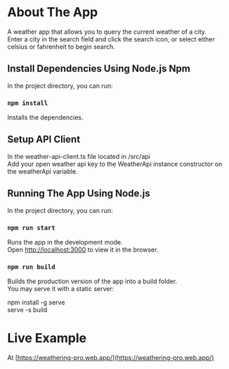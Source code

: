 # About The App

A weather app that allows you to query the current weather of a city.\
Enter a city in the search field and click the search icon, or select either celsius or fahrenheit to begin search.

## Install Dependencies Using Node.js Npm

In the project directory, you can run:

### `npm install`

Installs the dependencies.

## Setup API Client

In the weather-api-client.ts file located in /src/api \
Add your open weather api key to the WeatherApi instance constructor on the weatherApi variable.

## Running The App Using Node.js

In the project directory, you can run:

### `npm run start`

Runs the app in the development mode.\
Open [http://localhost:3000](http://localhost:3000) to view it in the browser.

### `npm run build`

Builds the production version of the app into a build folder.\
You may serve it with a static server:

npm install -g serve \
serve -s build

# Live Example

At [https://weathering-pro.web.app/](https://weathering-pro.web.app/)
